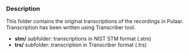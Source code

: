 ### Description
This folder contains the original transcriptions of the recordings in Pulaar.    
Transcription has been written using Transcriber tool.    
- **stm/** subfolder: transcriptions in NIST STM format (.stm)    
- **trs/** subfolder: transcription in Transcriber format (.trs)    
